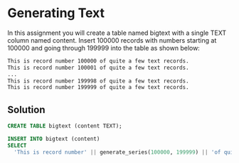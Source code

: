 # Generating Text

In this assignment you will create a table named bigtext with a single TEXT column named content. Insert 100000 records with numbers starting at 100000 and going through 199999 into the table as shown below:

```bash
This is record number 100000 of quite a few text records.
This is record number 100001 of quite a few text records.
...
This is record number 199998 of quite a few text records.
This is record number 199999 of quite a few text records.
```

## Solution

```SQL
CREATE TABLE bigtext (content TEXT);

```

```SQL
INSERT INTO bigtext (content)
SELECT
  'This is record number' || generate_series(100000, 199999) || 'of quite a few text records.';
```

```SQL

```
